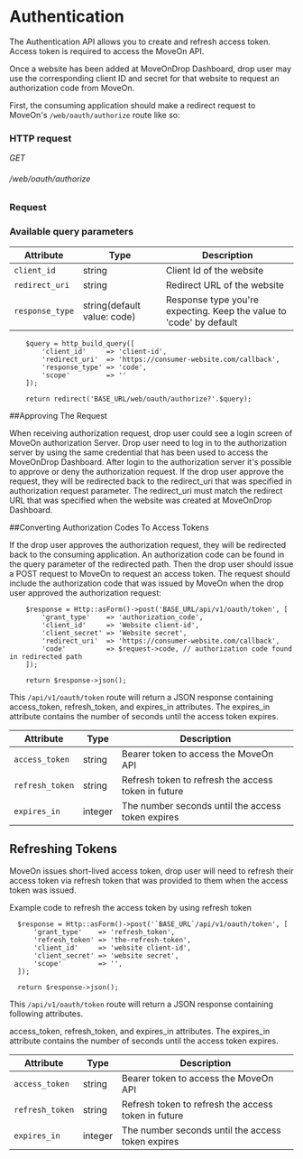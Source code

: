 # Authentication #

The Authentication API allows you to create and refresh access token.
Access token is required to access the MoveOn API.

Once a website has been added at MoveOnDrop Dashboard,
drop user may use the corresponding client ID and secret for that website
to request an authorization code from MoveOn.

First, the consuming application should make a redirect request
to MoveOn's `/web/oauth/authorize` route like so:

### HTTP request ###

<div class="api-endpoint">
	<div class="endpoint-data">
		<i class="label label-post">GET</i>
		<h6>/web/oauth/authorize</h6>
	</div>
</div>

### Request ###

### Available query parameters ###

| Attribute       | Type                        | Description                                                         |
|-----------------|-----------------------------|---------------------------------------------------------------------|
| `client_id`     | string                      | Client Id of the website                                            |
| `redirect_uri`  | string                      | Redirect URL of the website                                         |
| `response_type` | string(default value: code) | Response type you're expecting. Keep the value to 'code' by default |


```phpt
    $query = http_build_query([
        'client_id'     => 'client-id',
        'redirect_uri'  => 'https://consumer-website.com/callback',
        'response_type' => 'code',
        'scope'         => ''
    ]);
 
    return redirect('BASE_URL/web/oauth/authorize?'.$query);
```
##Approving The Request

When receiving authorization request, drop user could see a login screen of MoveOn authorization Server.
Drop user need to log in to the authorization server by using the same credential that has been used to access the MoveOnDrop Dashboard.
After login to the authorization server it's possible to approve or deny the authorization request. 
If the drop user approve the request, they will be redirected back to the redirect_uri that was specified in authorization request parameter.
The redirect_uri must match the redirect URL that was specified when the website was created at MoveOnDrop Dashboard.


##Converting Authorization Codes To Access Tokens

If the drop user approves the authorization request, they will be redirected back to the consuming application. 
An authorization code can be found in the query parameter of the redirected path.
Then the drop user should issue a POST request to MoveOn to request an access token. 
The request should include the authorization code that was issued by 
MoveOn when the drop user approved the authorization request:

```phpt
    $response = Http::asForm()->post('BASE_URL/api/v1/oauth/token', [
        'grant_type'    => 'authorization_code',
        'client_id'     => 'Website client-id',
        'client_secret' => 'Website secret',
        'redirect_uri'  => 'https://consumer-website.com/callback',
        'code'          => $request->code, // authorization code found in redirected path
    ]);
 
    return $response->json();
```
This `/api/v1/oauth/token` route will return a JSON response containing access_token, refresh_token, and expires_in attributes.
The expires_in attribute contains the number of seconds until the access token expires.

| Attribute             | Type    | Description                                         |
|-----------------------|---------|-----------------------------------------------------|
| `access_token`        | string  | Bearer token to access the MoveOn API               |
| `refresh_token`       | string  | Refresh token to refresh the access token in future |
| `expires_in`          | integer | The number seconds until the access token expires   |

## Refreshing Tokens
MoveOn issues short-lived access token, drop user will need to refresh their access token via refresh token 
that was provided to them when the access token was issued.

Example code to refresh the access token by using refresh token

```phpt
  $response = Http::asForm()->post('`BASE_URL`/api/v1/oauth/token', [
      'grant_type'    => 'refresh_token',
      'refresh_token' => 'the-refresh-token',
      'client_id'     => 'website client-id',
      'client_secret' => 'website secret',
      'scope'         => '',
  ]);
  
  return $response->json();
```


This `/api/v1/oauth/token` route will return a JSON response containing following attributes.

access_token, refresh_token, and expires_in attributes. The expires_in attribute contains the number of seconds until the access token expires.


| Attribute             | Type    | Description                                         |
|-----------------------|---------|-----------------------------------------------------|
| `access_token`        | string  | Bearer token to access the MoveOn API               |
| `refresh_token`       | string  | Refresh token to refresh the access token in future |
| `expires_in`          | integer | The number seconds until the access token expires   |
